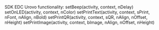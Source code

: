 SDK EDC Urovo
functionality:
  setBeep(activity, context, nDelay)
  setOnLED(activity, context, nColor)
  setPrintText(activity, context, sPrint, nFont, nAlign, nBold)
  setPrintQR(activity, context, sQR, nAlign, nOffset, nHeight)
  setPrintImage(activity, context, bImage, nAlign, nOffset, nHeight)
  
